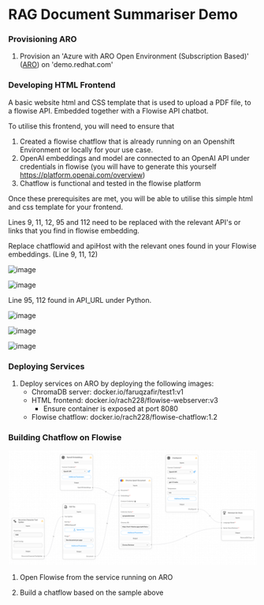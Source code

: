 # RAG Document Summariser Demo

### Provisioning ARO

01. Provision an 'Azure with ARO Open Environment (Subscription Based)' ([ARO](https://demo.redhat.com/catalog?search=aro&item=babylon-catalog-prod%2Fazure-gpte.open-environment-aro4-sub.prod)) on 'demo.redhat.com'

### Developing HTML Frontend

A basic website html and CSS template that is used to upload a PDF file, to a flowise API. Embedded together with a Flowise API chatbot. 

To utilise this frontend, you will need to ensure that
01.  Created a flowise chatflow that is already running on an Openshift Environment or locally for your use case.
02.  OpenAI embeddings and model are connected to an OpenAI API under credentials in flowise (you will have to generate this yourself https://platform.openai.com/overview)
03.  Chatflow is functional and tested in the flowise platform

Once these prerequisites are met, you will be able to utilise this simple html and css template for your frontend.

Lines 9, 11, 12, 95 and 112 need to be replaced with the relevant API's or links that you find in flowise embedding.

Replace chatflowid and apiHost with the relevant ones found in your Flowise embeddings. (Line 9, 11, 12)

![image](https://github.com/fzafir66/flowise/assets/159418607/12f2f6e1-c528-4b6b-ba2b-fbe9346fc671)


![image](https://github.com/fzafir66/flowise/assets/159418607/5d6d6064-b4e7-4805-80c9-3f12d8f384c0)

Line 95, 112 found in API_URL under Python.


![image](https://github.com/fzafir66/flowise/assets/159418607/4dcabe45-c728-4333-87fe-d801948c0df7)

![image](https://github.com/fzafir66/flowise/assets/159418607/bc95a1d1-2acb-40c0-9c69-8d72fe9c954e)


![image](https://github.com/fzafir66/flowise/assets/159418607/2f085128-ee54-4d44-adb7-0caf851b5572)

### Deploying Services

01. Deploy services on ARO by deploying the following images:
    * ChromaDB server: docker.io/faruqzafir/test1:v1
    * HTML frontend: docker.io/rach228/flowise-webserver:v3
        * Ensure container is exposed at port 8080
    * Flowise chatflow: docker.io/rach228/flowise-chatflow:1.2

### Building Chatflow on Flowise

![](chatflow_sample.png)

01. Open Flowise from the service running on ARO

02. Build a chatflow based on the sample above